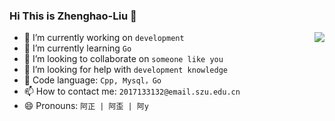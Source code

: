 ### Hi This is Zhenghao-Liu 👋

<a href="https://github.com/xmmmmmovo">
  <img align="right" src="https://github-readme-stats.vercel.app/api?username=Zhenghao-Liu&show_icons=true&count_private=true&hide=issues&hide_title=true" />
</a>

- 🔭 I’m currently working on `development`
- 🌱 I’m currently learning `Go`
- 👯 I’m looking to collaborate on `someone like you`
- 🤔 I’m looking for help with `development knowledge`
- 💬 Code language: `Cpp, Mysql，Go`
- 📫 How to contact me: `2017133132@email.szu.edu.cn`
- 😄 Pronouns: `阿正 | 阿歪 | 阿y`
